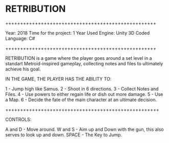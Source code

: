 # RETRIBUTION

+++++++++++++++++++++++++++++++++++++++++++++++++++

Year: 2018
Time for the project: 1 Year
Used Engine: Unity 3D
Coded Language: C#

+++++++++++++++++++++++++++++++++++++++++++++++++++

RETRIBUTION is a game where the player goes around a set level in a standart Metroid-inspired gameplay, collecting notes and files to ultimately achieve his goal.

IN THE GAME, THE PLAYER HAS THE ABILITY TO:

1 - Jump high like Samus.
2 - Shoot in 6 directions.
3 - Collect Notes and Files.
4 - Use powers to either regain life or dish out more damage.
5 - Use a Map.
6 - Decide the fate of the main character at an ultimate decision.

++++++++++++++++++++++++++++++++++++++++++++++++++++

CONTROLS:

A and D - Move around.
W and S - Aim up and Down with the gun, this also serves to look up and down.
SPACE - The Key to Jump.
